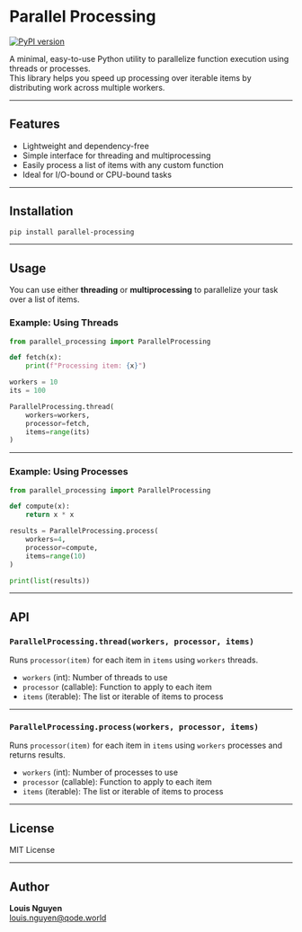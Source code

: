 # Parallel Processing

[![PyPI version](https://badge.fury.io/py/parallel-processing.svg)](https://pypi.org/project/parallel-processing/)

A minimal, easy-to-use Python utility to parallelize function execution using threads or processes.  
This library helps you speed up processing over iterable items by distributing work across multiple workers.

---

## Features

- Lightweight and dependency-free  
- Simple interface for threading and multiprocessing  
- Easily process a list of items with any custom function  
- Ideal for I/O-bound or CPU-bound tasks

---

## Installation

```bash
pip install parallel-processing
```

---

## Usage

You can use either **threading** or **multiprocessing** to parallelize your task over a list of items.

### Example: Using Threads

```python
from parallel_processing import ParallelProcessing

def fetch(x):
    print(f"Processing item: {x}")

workers = 10
its = 100

ParallelProcessing.thread(
    workers=workers,
    processor=fetch,
    items=range(its)
)
```

---

### Example: Using Processes

```python
from parallel_processing import ParallelProcessing

def compute(x):
    return x * x

results = ParallelProcessing.process(
    workers=4,
    processor=compute,
    items=range(10)
)

print(list(results))
```

---

## API

### `ParallelProcessing.thread(workers, processor, items)`

Runs `processor(item)` for each item in `items` using `workers` threads.

- `workers` (int): Number of threads to use  
- `processor` (callable): Function to apply to each item  
- `items` (iterable): The list or iterable of items to process

---

### `ParallelProcessing.process(workers, processor, items)`

Runs `processor(item)` for each item in `items` using `workers` processes and returns results.

- `workers` (int): Number of processes to use  
- `processor` (callable): Function to apply to each item  
- `items` (iterable): The list or iterable of items to process

---

## License

MIT License

---

## Author

**Louis Nguyen**  
[louis.nguyen@qode.world](mailto:louis.nguyen@qode.world)
